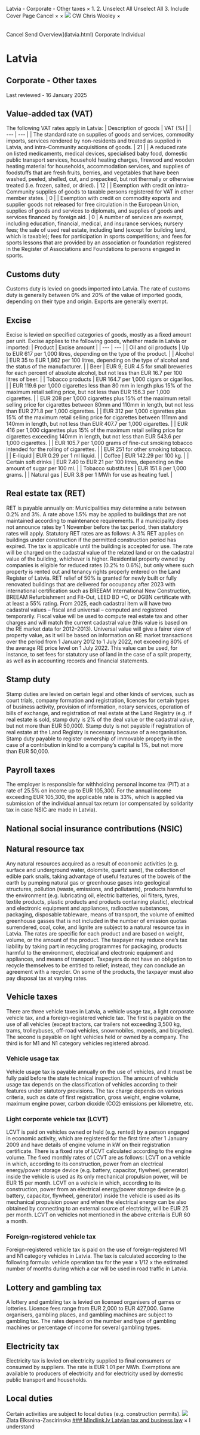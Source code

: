 Latvia - Corporate - Other taxes
×
1.
2.
Unselect All
Unselect All
3.
Include Cover Page
Cancel
×
×
![](-/media/world-wide-tax-summaries/attachments/global---chris-wooley.ashx%3Frev=ac5e5f3223b34096b1afc2a6009c7320&revision=ac5e5f32-23b3-4096-b1af-c2a6009c7320&hash=859B7ADC84DC2CBEC9760E9E6EE7DE6D0A8BFCDF)
CW
Chris Wooley
×
######
Cancel
Send
Overview](latvia.html)
Corporate
Individual
# Latvia
## Corporate - Other taxes
Last reviewed - 16 January 2025
## Value-added tax (VAT)
The following VAT rates apply in Latvia:
| Description of goods | VAT (%) |
| --- | --- |
| The standard rate on supplies of goods and services, commodity imports, services rendered by non-residents and treated as supplied in Latvia, and intra-Community acquisitions of goods. | 21 |
| A reduced rate on listed medicaments, medical devices, specialised baby food, domestic public transport services, household heating charges, firewood and wooden heating material for households, accommodation services, and supplies of foodstuffs that are fresh fruits, berries, and vegetables that have been washed, peeled, shelled, cut, and prepacked, but not thermally or otherwise treated (i.e. frozen, salted, or dried). | 12 |
| Exemption with credit on intra-Community supplies of goods to taxable persons registered for VAT in other member states. | 0 |
| Exemption with credit on commodity exports and supplier goods not released for free circulation in the European Union, supplies of goods and services to diplomats, and supplies of goods and services financed by foreign aid. | 0 |
A number of services are exempt, including education, financial, medical, and insurance services; nursery fees; the sale of used real estate, including land (except for building land, which is taxable); fees for participation in sports competitions; and fees for sports lessons that are provided by an association or foundation registered in the Register of Associations and Foundations to persons engaged in sports.
## Customs duty
Customs duty is levied on goods imported into Latvia. The rate of customs duty is generally between 0% and 20% of the value of imported goods, depending on their type and origin. Exports are generally exempt.
## Excise
Excise is levied on specified categories of goods, mostly as a fixed amount per unit. Excise applies to the following goods, whether made in Latvia or imported:
| Product | Excise amount |
| --- | --- |
| Oil and oil products | Up to EUR 617 per 1,000 litres, depending on the type of the product. |
| Alcohol | EUR 35 to EUR 1,862 per 100 litres, depending on the type of alcohol and the status of the manufacturer. |
| Beer | EUR 9; EUR 4.5 for small breweries for each percent of absolute alcohol, but not less than EUR 16.7 per 100 litres of beer. |
| Tobacco products | EUR 164.7 per 1,000 cigars or cigarillos. |
| EUR 119.6 per 1,000 cigarettes less than 80 mm in length plus 15% of the maximum retail selling price, but not less than EUR 156.3 per 1,000 cigarettes. |
| EUR 208 per 1,000 cigarettes plus 15% of the maximum retail selling price for cigarettes between 80mm and 110mm in length, but not less than EUR 271.8 per 1,000 cigarettes. |
| EUR 312 per 1,000 cigarettes plus 15% of the maximum retail selling price for cigarettes between 111mm and 140mm in length, but not less than EUR 407.7 per 1,000 cigarettes. |
| EUR 416 per 1,000 cigarettes plus 15% of the maximum retail selling price for cigarettes exceeding 140mm in length, but not less than EUR 543.6 per 1,000 cigarettes. |
| EUR 105.7 per 1,000 grams of fine-cut smoking tobacco intended for the rolling of cigarettes. |
| EUR 251 for other smoking tobacco. |
| E-liquid | EUR 0.29 per 1 ml liquid. |
| Coffee | EUR 142.29 per 100 kg. |
| Certain soft drinks | EUR 7.40 to EUR 21 per 100 litres, depending on the amount of sugar per 100 ml. |
| Tobacco substitutes | EUR 151.8 per 1,000 grams. |
| Natural gas | EUR 3.8 per 1 MWh for use as heating fuel. |
## Real estate tax (RET)
RET is payable annually on:
Municipalities may determine a rate between 0.2% and 3%. A rate above 1.5% may be applied to buildings that are not maintained according to maintenance requirements.
If a municipality does not announce rates by 1 November before the tax period, then statutory rates will apply.
Statutory RET rates are as follows:
A 3% RET applies on buildings under construction if the permitted construction period has expired. The tax is applicable until the building is accepted for use. The rate will be charged on the cadastral value of the related land or on the cadastral value of the building, whichever is higher.
Residential property owned by companies is eligible for reduced rates (0.2% to 0.6%), but only where such property is rented out and tenancy rights properly entered on the Land Register of Latvia.
RET relief of 50% is granted for newly built or fully renovated buildings that are delivered for occupancy after 2023 with international certification such as BREEAM International New Construction, BREEAM Refurbishment and Fit-Out, LEED BD +C, or DGBN certificate with at least a 55% rating.
From 2025, each cadastral item will have two cadastral values – fiscal and universal – computed and registered temporarily.
Fiscal value will be used to compute real estate tax and other charges and will match the current cadastral value (this value is based on the RE market data for 2012–2013).
Universal value will give a fairer view of property value, as it will be based on information on RE market transactions over the period from 1 January 2012 to 1 July 2022, not exceeding 80% of the average RE price level on 1 July 2022. This value can be used, for instance, to set fees for statutory use of land in the case of a split property, as well as in accounting records and financial statements.
## Stamp duty
Stamp duties are levied on certain legal and other kinds of services, such as court trials, company formation and registration, licences for certain types of business activity, provision of information, notary services, operation of bills of exchange, and registration of real estate at the Land Registry (e.g. if real estate is sold, stamp duty is 2% of the deal value or the cadastral value, but not more than EUR 50,000).
Stamp duty is not payable if registration of real estate at the Land Registry is necessary because of a reorganisation. Stamp duty payable to register ownership of immovable property in the case of a contribution in kind to a company’s capital is 1%, but not more than EUR 50,000.
## Payroll taxes
The employer is responsible for withholding personal income tax (PIT) at a rate of 25.5% on income up to EUR 105,300. For the annual income exceeding EUR 105,300, the applicable rate is 33%, which is applied via submission of the individual annual tax return (or compensated by solidarity tax in case NSIC are made in Latvia).
## National social insurance contributions (NSIC)
## Natural resource tax
Any natural resources acquired as a result of economic activities (e.g. surface and underground water, dolomite, quartz sand), the collection of edible park snails, taking advantage of useful features of the bowels of the earth by pumping natural gas or greenhouse gases into geological structures, pollution (waste, emissions, and pollutants), products harmful to the environment (e.g. lubricating oil, electric batteries, oil filters, tyres, textile products, plastic products and products containing plastic), electrical and electronic equipment and appliances, radioactive substances, packaging, disposable tableware, means of transport, the volume of emitted greenhouse gasses that is not included in the number of emission quotas surrendered, coal, coke, and lignite are subject to a natural resource tax in Latvia. The rates are specific for each product and are based on weight, volume, or the amount of the product.
The taxpayer may reduce one’s tax liability by taking part in recycling programmes for packaging, products harmful to the environment, electrical and electronic equipment and appliances, and means of transport. Taxpayers do not have an obligation to recycle themselves to be entitled to relief; instead, they can conclude an agreement with a recycler.
On some of the products, the taxpayer must also pay disposal tax at varying rates.
## Vehicle taxes
There are three vehicle taxes in Latvia, a vehicle usage tax, a light corporate vehicle tax, and a foreign-registered vehicle tax. The first is payable on the use of all vehicles (except tractors, car trailers not exceeding 3,500 kg, trams, trolleybuses, off-road vehicles, snowmobiles, mopeds, and bicycles). The second is payable on light vehicles held or owned by a company. The third is for M1 and N1 category vehicles registered abroad.
### Vehicle usage tax
Vehicle usage tax is payable annually on the use of vehicles, and it must be fully paid before the state technical inspection.
The amount of vehicle usage tax depends on the classification of vehicles according to their features under statutory provisions. The tax charge depends on various criteria, such as date of first registration, gross weight, engine volume, maximum engine power, carbon dioxide (CO2) emissions per kilometre, etc.
### Light corporate vehicle tax (LCVT)
LCVT is paid on vehicles owned or held (e.g. rented) by a person engaged in economic activity, which are registered for the first time after 1 January 2009 and have details of engine volume in kW on their registration certificate. There is a fixed rate of LCVT calculated according to the engine volume. The fixed monthly rates of LCVT are as follows:
LCVT on a vehicle in which, according to its construction, power from an electrical energy/power storage device (e.g. battery, capacitor, flywheel, generator) inside the vehicle is used as its only mechanical propulsion power, will be EUR 15 per month.
LCVT on a vehicle in which, according to its construction, power from an electrical energy/power storage device (e.g. battery, capacitor, flywheel, generator) inside the vehicle is used as its mechanical propulsion power and when the electrical energy can be also obtained by connecting to an external source of electricity, will be EUR 25 per month.
LCVT on vehicles not mentioned in the above criteria is EUR 60 a month.
### Foreign-registered vehicle tax
Foreign-registered vehicle tax is paid on the use of foreign-registered M1 and N1 category vehicles in Latvia. The tax is calculated according to the following formula: vehicle operation tax for the year x 1/12 x the estimated number of months during which a car will be used in road traffic in Latvia.
## Lottery and gambling tax
A lottery and gambling tax is levied on licensed organisers of games or lotteries. Licence fees range from EUR 2,000 to EUR 427,000. Game organisers, gambling places, and gambling machines are subject to gambling tax. The rates depend on the number and type of gambling machines or percentage of income for several gambling types.
## Electricity tax
Electricity tax is levied on electricity supplied to final consumers or consumed by suppliers. The rate is EUR 1.01 per MWh. Exemptions are available to producers of electricity and for electricity used by domestic public transport and households.
## Local duties
Certain activities are subject to local duties (e.g. construction permits).
![](-/media/world-wide-tax-summaries/attachments/latvia---zlata_elksnina-zascirinska.ashx%3Frev=19e242eccd9c44bfaffa896f3d56be2d&revision=19e242ec-cd9c-44bf-affa-896f3d56be2d&hash=25E19670B1F07ACF0BE6589A63496CC9B2A68B71)
Zlata Elksnina-Zascirinska
[### Mindlink.lv
Latvian tax and business law](http://www.nodoklis.lv/en/)
×
I understand